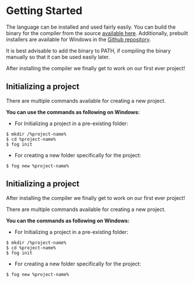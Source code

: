 # Getting Started

The language can be installed and used fairly easily. You can build the binary for the compiler from the source [available here](https://github.com/marci1175/fog). Additionally, prebuilt installers are available for Windows in the [Github repository](https://github.com/marci1175/fog/releases).

It is best advisable to add the binary to PATH, if compiling the binary manually so that it can be used easily later.

After installing the compiler we finally get to work on our first ever project!

## Initializing a project

There are multiple commands available for creating a new project.

**You can use the commands as following on Windows:**

- For Initializing a project in a pre-existing folder:

```console
$ mkdir /%project-name%
$ cd %project-name%
$ fog init
```

- For creating a new folder specifically for the project:

```console
$ fog new %project-name%
```

## Initializing a project

After installing the compiler we finally get to work on our first ever project!

There are multiple commands available for creating a new project.

**You can the commands as following on Windows:**

- For Initializing a project in a pre-existing folder:

```console
$ mkdir /%project-name%
$ cd %project-name%
$ fog init
```

- For creating a new folder specifically for the project:

```console
$ fog new %project-name%
```

